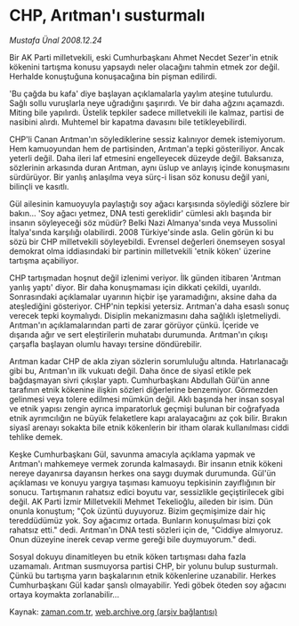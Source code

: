 # CHP, Arıtman'ı susturmalı

*Mustafa Ünal 2008.12.24*

<tr><td class="metin" colspan="2" style="padding-top: 20px; padding-left: 5px; padding-right: 10px;">Bir AK Parti milletvekili, eski Cumhurbaşkanı Ahmet Necdet Sezer'in etnik kökenini tartışma konusu yapsaydı neler olacağını tahmin etmek zor değil. Herhalde konuştuğuna konuşacağına bin pişman edilirdi.</td></tr><tr><td class="metin" colspan="2" style="padding-top: 20px; padding-left: 5px; padding-right: 10px;"><p> 'Bu çağda bu kafa' diye başlayan açıklamalarla yaylım ateşine tutulurdu. Sağlı sollu vuruşlarla neye uğradığını şaşırırdı. Ve bir daha ağzını açamazdı. Miting bile yapılırdı. Üstelik tepkiler sadece milletvekili ile kalmaz, partisi de nasibini alırdı. Muhtemel bir kapatma davasını bile tetikleyebilirdi. 
<p>CHP'li Canan Arıtman'ın söylediklerine sessiz kalınıyor demek istemiyorum. Hem kamuoyundan hem de partisinden, Arıtman'a tepki gösteriliyor. Ancak yeterli değil. Daha ileri laf etmesini engelleyecek düzeyde değil. Baksanıza, sözlerinin arkasında duran Arıtman, aynı üslup ve anlayış içinde konuşmasını sürdürüyor. Bir yanlış anlaşılma veya sürç-i lisan söz konusu değil yani, bilinçli ve kasıtlı. 
<p>Gül ailesinin kamuoyuyla paylaştığı soy ağacı karşısında söylediği sözlere bir bakın... 'Soy ağacı yetmez, DNA testi gereklidir' cümlesi aklı başında bir insanın söyleyeceği söz müdür? Belki Nazi Almanya'sında veya Mussolini İtalya'sında karşılığı olabilirdi. 2008 Türkiye'sinde asla. Gelin görün ki bu sözü bir CHP milletvekili söyleyebildi. Evrensel değerleri önemseyen sosyal demokrat olma iddiasındaki bir partinin milletvekili 'etnik köken' üzerine tartışma açabiliyor. 
<p>CHP tartışmadan hoşnut değil izlenimi veriyor. İlk günden itibaren 'Arıtman yanlış yaptı' diyor. Bir daha konuşmaması için dikkati çekildi, uyarıldı. Sonrasındaki açıklamalar uyarının hiçbir işe yaramadığını, aksine daha da ateşlediğini gösteriyor. CHP'nin tepkisi yetersiz. Arıtman'a daha esaslı sonuç verecek tepki koymalıydı. Disiplin mekanizmasını daha sağlıklı işletmeliydi. Arıtman'ın açıklamalarından parti de zarar görüyor çünkü. İçeride ve dışarıda ağır ve sert eleştirilerin muhatabı durumunda. Arıtman'ın çıkışı çarşafla başlayan olumlu havayı tersine döndürebilir. 
<p>Arıtman kadar CHP de akla ziyan sözlerin sorumluluğu altında. Hatırlanacağı gibi bu, Arıtman'ın ilk vukuatı değil. Daha önce de siyasî etikle pek bağdaşmayan sivri çıkışlar yaptı. Cumhurbaşkanı Abdullah Gül'ün anne tarafının etnik kökenine ilişkin sözleri diğerlerine benzemiyor. Görmezden gelinmesi veya tolere edilmesi mümkün değil. Aklı başında her insan sosyal ve etnik yapısı zengin ayrıca imparatorluk geçmişi bulunan bir coğrafyada etnik ayrımcılığın ne büyük felaketlere kapı aralayacağını az çok bilir. Bırakın siyasî arenayı sokakta bile etnik kökenlerin bir itham olarak kullanılması ciddi tehlike demek.
<p>Keşke Cumhurbaşkanı Gül, savunma amacıyla açıklama yapmak ve Arıtman'ı mahkemeye vermek zorunda kalmasaydı. Bir insanın etnik kökeni nereye dayanırsa dayansın herkes ona saygı duymak durumunda. Gül'ün açıklaması ve konuyu yargıya taşıması kamuoyu tepkisinin zayıflığının bir sonucu. Tartışmanın rahatsız edici boyutu var, sessizlikle geçiştirilecek gibi değil. AK Parti İzmir Milletvekili Mehmet Tekelioğlu, aileden bir isim. Dün onunla konuştum; "Çok üzüntü duyuyoruz. Bizim geçmişimize dair hiç tereddüdümüz yok. Soy ağacımız ortada. Bunların konuşulması bizi çok rahatsız etti." dedi. Arıtman'ın DNA testi sözleri için de, "Ciddiye almıyoruz. Onun düzeyine inerek cevap verme gereği bile duymuyorum." dedi. 
<p>Sosyal dokuyu dinamitleyen bu etnik köken tartışması daha fazla uzamamalı. Arıtman susmuyorsa partisi CHP, bir yolunu bulup susturmalı. Çünkü bu tartışma yarın başkalarının etnik kökenlerine uzanabilir. Herkes Cumhurbaşkanı Gül kadar şanslı olmayabilir. Yedi göbek öteden soy ağacını ortaya koymakta zorlanabilir... <br/></p></p></p></p></p></p></p></td></tr>

Kaynak: [zaman.com.tr](http://zaman.com.tr/yazar.do?yazino=773740), [web.archive.org (arşiv bağlantısı)](http://web.archive.org/web/20081227110815/http://www.zaman.com.tr:80/yazar.do?yazino=773740)
